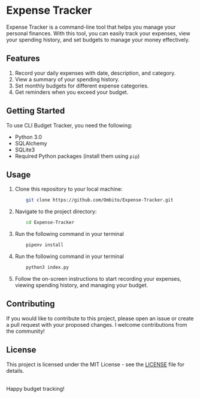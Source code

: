 # Expense Tracker

Expense Tracker is a command-line tool that helps you manage your personal finances. With this tool, you can easily track your expenses, view your spending history, and set budgets to manage your money effectively.


## Features

1. Record your daily expenses with date, description, and category.
2. View a summary of your spending history.
3. Set monthly budgets for different expense categories.
4. Get reminders when you exceed your budget.


## Getting Started

To use CLI Budget Tracker, you need the following:

- Python 3.0
- SQLAlchemy
- SQLite3
- Required Python packages (install them using `pip`)


## Usage

1. Clone this repository to your local machine:

    ```bash
        git clone https://github.com/Ombito/Expense-Tracker.git
    ```

2. Navigate to the project directory:

    ```bash
        cd Expense-Tracker
    ```
3. Run the following command in your terminal

    ```bash
        pipenv install
    ```
4. Run the following command in your terminal

    ```bash
        python3 index.py
    ```
5. Follow the on-screen instructions to start recording your expenses, viewing spending history, and managing your budget.


## Contributing

If you would like to contribute to this project, please open an issue or create a pull request with your proposed changes. I welcome contributions from the community!


## License

This project is licensed under the MIT License - see the [LICENSE]() file for details.
<br>
<br>


Happy budget tracking!